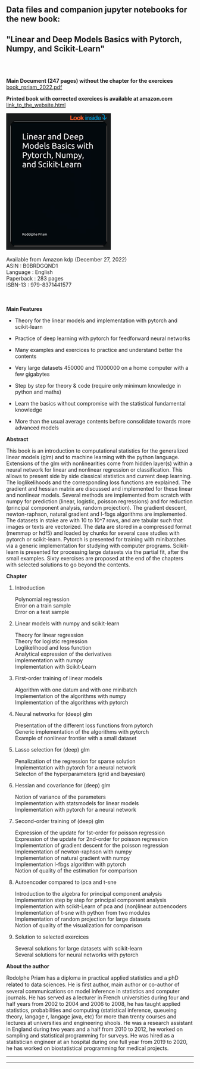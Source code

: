 ## Data files and companion jupyter notebooks for the new book: <br />

## "Linear and Deep Models Basics with Pytorch, Numpy, and Scikit-Learn" <br />
 <br />
 <br />

**Main Document (247 pages) without the chapter for the exercices** [book_rpriam_2022.pdf](https://github.com/rpriam/book1/blob/main/book_rpriam_2022.pdf)

**Printed book with corrected exercices is available at amazon.com** [link_to_the_website.html](https://www.amazon.com/dp/B0BRDGQND1) <br />

[![Cover book](https://github.com/rpriam/book1/blob/main/cover.png)](https://www.amazon.com/dp/B0BRDGQND1) 


Available from Amazon kdp (December 27, 2022) <br />
ASIN : B0BRDGQND1 <br />
Language : English <br />
Paperback : 283 pages <br />
ISBN-13 : 979-8371441577 <br />
<br />
<br />

**Main Features** <br />

- Theory for the linear models and implementation with pytorch and scikit-learn  <br />

- Practice of deep learning with pytorch for feedforward neural networks <br />

- Many examples and exercices to practice and understand better the contents <br />

- Very large datasets 450000 and 11000000 on a home computer with a few gigabytes  <br />

- Step by step for theory & code (require only minimum knowledge in python and maths)  <br />

- Learn the basics without compromise with the statistical fundamental knowledge <br />

- More than the usual average contents before consolidate towards more advanced models <br />


**Abstract**  <br />

This book is an introduction to computational statistics for the generalized linear models (glm) and to machine learning with the python language. Extensions of the glm with nonlinearities come from hidden layer(s) within a neural network for linear and nonlinear regression or classification. This allows to present side by side classical statistics and current deep learning. The loglikelihoods and the corresponding loss functions are explained. The gradient and hessian matrix are discussed and implemented for these linear and nonlinear models. Several methods are implemented from scratch with numpy for prediction (linear, logistic, poisson regressions) and for reduction (principal component analysis, random projection). The gradient descent, newton-raphson, natural gradient and l-fbgs algorithms are implemented. The datasets in stake are with 10 to 10^7 rows, and are tabular such that images or texts are vectorized. The data are stored in a compressed format (memmap or hdf5) and loaded by chunks for several case studies with pytorch or scikit-learn. Pytorch is presented for training with minibatches via a generic implementation for studying with computer programs. Scikit-learn is presented for processing large datasets via the partial fit, after the small examples. Sixty exercises are proposed at the end of the chapters with selected solutions to go beyond the contents. <br />


**Chapter** <br />

1. Introduction <br />

    Polynomial regression  <br />
    Error on a train sample  <br />
    Error on a test sample  <br />

3. Linear models with numpy and scikit-learn <br />

    Theory for linear regression  <br />
    Theory for logistic regression <br />
    Loglikelihood and loss function <br />
    Analytical expression of the derivatives  <br />
    implementation with numpy <br />
    Implementation with Scikit-Learn <br />

5. First-order training of linear models <br />

    Algorithm with one datum and with one minibatch <br />
    Implementation of the algorithms with numpy <br />
    Implementation of the algorithms with pytorch <br />

7. Neural networks for (deep) glm <br />

    Presentation of the different loss functions from pytorch <br />
    Generic implementation of the algorithms with pytorch <br />
    Example of nonlinear frontier with a small dataset <br />

9. Lasso selection for (deep) glm <br />

    Penalization of the regression for sparse solution <br />
    Implementation with pytorch for a neural network <br />
    Selecton of the hyperparameters (grid and bayesian) <br />

11. Hessian and covariance for (deep) glm <br />

    Notion of variance of the parameters <br />
    Implementation with statsmodels for linear models <br />
    Implementation with pytorch for a neural network <br />

13. Second-order training of (deep) glm <br />

    Expression of the update for 1st-order for poisson regression <br />
    Expression of the update for 2nd-order for poisson regression <br />
    Implementation of gradient descent for the poisson regression <br />
    Implementation of newton-raphson with numpy <br />
    Implementation of natural gradient with numpy <br />
    Implementation l-fbgs algorithm with pytorch <br />
    Notion of quality of the estimation for comparison </br>

15. Autoencoder compared to ipca and t-sne <br />

    Introduction to the algebra for principal component analysis </br>
    Implementation step by step for principal component analysis </br>
    Implementation with scikit-Learn of pca and (non)linear autoencoders </br>
    Implementation of t-sne with python from two modules </br>
    Implementation of random projection for large datasets </br>
    Notion of quality of the visualization for comparison </br>

17. Solution to selected exercices <br />

    Several solutions for large datasets with scikit-learn <br />
    Several solutions for neural networks with pytorch <br />



**About the author**

Rodolphe Priam has a diploma in practical applied statistics and a phD related to data sciences. He is ﬁrst author, main author or co-author of several communications on model inference in statistics and computer journals. He has served as a lecturer in French universities during four and half years from 2002 to 2004 and 2006 to 2008, he has taught applied statistics, probabilities and computing (statistical inference, queueing theory, langage r, langage java, etc) for more than trenty courses and lectures at universities and engineering shools. He was a research assistant in England during two years and a half from 2010 to 2012, he worked on sampling and statistical programming for surveys. He was hired as a statistician engineer at an hospital during one full year from 2019 to 2020, he has worked on biostatistical programming for medical projects.

----------------------------------------------------------------------

---------------------------------------------------------------------


